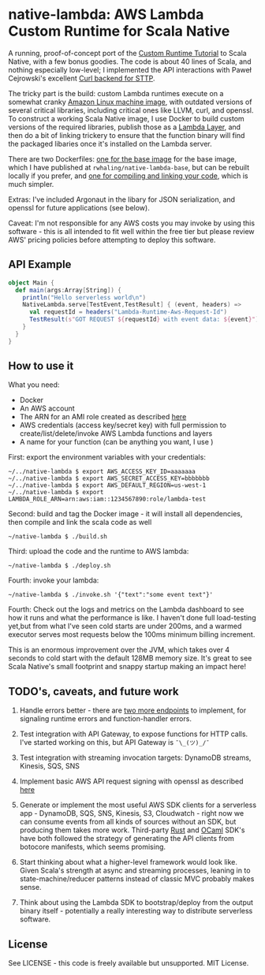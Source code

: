 # native-lambda: AWS Lambda Custom Runtime for Scala Native

A running, proof-of-concept port of the [Custom Runtime Tutorial](https://docs.aws.amazon.com/lambda/latest/dg/runtimes-walkthrough.html) to Scala Native, with a few bonus goodies.  The code is about 40 lines of Scala, and nothing especially low-level; I implemented the API interactions with Paweł Cejrowski's excellent [Curl backend for STTP](https://github.com/softwaremill/sttp/tree/master/core/native/src/main/scala/com/softwaremill/sttp).  

The tricky part is the build: custom Lambda runtimes execute on a somewhat cranky [Amazon Linux machine image](https://docs.aws.amazon.com/lambda/latest/dg/current-supported-versions.html), with outdated versions of several critical libraries, including critical ones like LLVM, curl, and openssl.
To construct a working Scala Native image, I use Docker to build custom versions of the required libraries, publish those as a [Lambda Layer](https://docs.aws.amazon.com/lambda/latest/dg/configuration-layers.html), and then do a bit of linking trickery to ensure that the function binary will find the packaged libaries once it's installed on the Lambda server.  

There are two Dockerfiles: [one for the base image](native-lambda-base/Dockerfile) for the base image, which I have published at `rwhaling/native-lambda-base`, but can be rebuilt locally if you prefer, and [one for compiling and linking your code](Dockerfile), which is much simpler. 

Extras: I've included Argonaut in the libary for JSON serialization, and  openssl for future applications (see below).

Caveat: I'm not responsible for any AWS costs you may invoke by using this software - this is all intended to fit well within the free tier but please review AWS' pricing policies before attempting to deploy this software.

## API Example

```scala
object Main {
  def main(args:Array[String]) {
    println("Hello serverless world\n")
    NativeLambda.serve[TestEvent,TestResult] { (event, headers) =>
      val requestId = headers("Lambda-Runtime-Aws-Request-Id")
      TestResult(s"GOT REQUEST ${requestId} with event data: ${event}")
    }
  }
}
```

## How to use it

What you need:

- Docker
- An AWS account
- The ARN for an AMI role created as described [here](https://docs.aws.amazon.com/lambda/latest/dg/runtimes-walkthrough.html#runtimes-walkthrough-prereqs)
- AWS credentials (access key/secret key) with full permission to create/list/delete/invoke AWS Lambda functions and layers 
- A name for your function (can be anything you want, I use )

First: export the environment variables with your credentials:

```
~/../native-lambda $ export AWS_ACCESS_KEY_ID=aaaaaaa
~/../native-lambda $ export AWS_SECRET_ACCESS_KEY=bbbbbbb
~/../native-lambda $ export AWS_DEFAULT_REGION=us-west-1 
~/../native-lambda $ export LAMBDA_ROLE_ARN=arn:aws:iam::1234567890:role/lambda-test
```

Second: build and tag the Docker image - it will install all dependencies, then compile and link the scala code as well

```
~/native-lambda $ ./build.sh
```

Third: upload the code and the runtime to AWS lambda: 

```
~/native-lambda $ ./deploy.sh
```

Fourth: invoke your lambda:

```
~/native-lambda $ ./invoke.sh '{"text":"some event text"}'
```

Fourth: Check out the logs and metrics on the Lambda dashboard to see how it runs and what the performance is like.  I haven't done full load-testing yet,but from what I've seen cold starts are under 200ms, and a warmed executor serves most requests below the 100ms minimum billing increment. 

This is an enormous improvement over the JVM, which takes over 4 seconds to cold start with the default 128MB memory size.  It's great to see Scala Native's small footprint and snappy startup making an impact here!

## TODO's, caveats, and future work

1. Handle errors better - there are [two more endpoints]() to implement, for signaling runtime errors and function-handler errors.

2. Test integration with API Gateway, to expose functions for HTTP calls.  I've started working on this, but API Gateway is `¯\_(ツ)_/¯`

3. Test integration with streaming invocation targets: DynamoDB streams, Kinesis, SQS, SNS

4. Implement basic AWS API request signing with openssl as described [here](http://czak.pl/2015/09/15/s3-rest-api-with-curl.html)

5. Generate or implement the most useful AWS SDK clients for a serverless app - DynamoDB, SQS, SNS, Kinesis, S3, Cloudwatch - right now we can consume events from all kinds of sources without an SDK, but producing them takes more work.  Third-party [Rust](https://github.com/rusoto/rusoto) and [OCaml](https://github.com/inhabitedtype/ocaml-aws) SDK's have both followed the strategy of generating the API clients from botocore manifests, which seems promising.

6. Start thinking about what a higher-level framework would look like. Given Scala's strength at async and streaming processes, leaning in to state-machine/reducer patterns instead of classic MVC probably makes sense.

7.  Think about using the Lambda SDK to bootstrap/deploy from the output binary itself - potentially a really interesting way to distribute serverless software.

## License

See LICENSE - this code is freely available but unsupported.   MIT License.